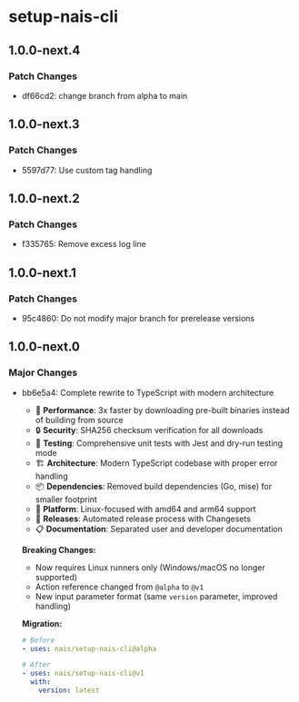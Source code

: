 # setup-nais-cli

## 1.0.0-next.4

### Patch Changes

- df66cd2: change branch from alpha to main

## 1.0.0-next.3

### Patch Changes

- 5597d77: Use custom tag handling

## 1.0.0-next.2

### Patch Changes

- f335765: Remove excess log line

## 1.0.0-next.1

### Patch Changes

- 95c4860: Do not modify major branch for prerelease versions

## 1.0.0-next.0

### Major Changes

- bb6e5a4: Complete rewrite to TypeScript with modern architecture
  - 🚀 **Performance**: 3x faster by downloading pre-built binaries instead of building from source
  - 🔒 **Security**: SHA256 checksum verification for all downloads
  - 🧪 **Testing**: Comprehensive unit tests with Jest and dry-run testing mode
  - 🏗️ **Architecture**: Modern TypeScript codebase with proper error handling
  - 📦 **Dependencies**: Removed build dependencies (Go, mise) for smaller footprint
  - 🎯 **Platform**: Linux-focused with amd64 and arm64 support
  - 🔄 **Releases**: Automated release process with Changesets
  - 📋 **Documentation**: Separated user and developer documentation

  **Breaking Changes:**
  - Now requires Linux runners only (Windows/macOS no longer supported)
  - Action reference changed from `@alpha` to `@v1`
  - New input parameter format (same `version` parameter, improved handling)

  **Migration:**

  ```yaml
  # Before
  - uses: nais/setup-nais-cli@alpha

  # After
  - uses: nais/setup-nais-cli@v1
    with:
      version: latest
  ```
